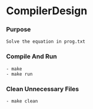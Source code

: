 # CompilerDesign

### Purpose

	Solve the equation in prog.txt

### Compile And Run

	- make
	- make run

### Clean Unnecessary Files

	- make clean
